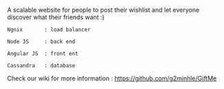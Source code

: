 A scalable website for people to post their wishlist 
and let everyone discover what their friends want :) 
	
	Ngnix		: load balancer
	
	Node JS		: back end 
	
	Angular JS 	: front ent
	
	Cassandra	: database
	
Check our wiki for more information : https://github.com/g2minhle/GiftMe

